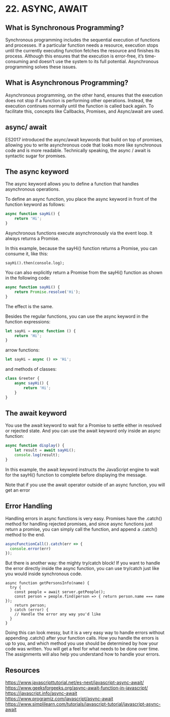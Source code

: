 # 22. ASYNC, AWAIT

## What is Synchronous Programming?
Synchronous programming includes the sequential execution of functions and processes. If a particular function needs a resource, execution stops until the currently executing function fetches the resource and finishes its process.
Although this ensures that the execution is error-free, it’s time-consuming and doesn’t use the system to its full potential. Asynchronous programming solves these issues.

## What is Asynchronous Programming?
Asynchronous programming, on the other hand, ensures that the execution does not stop if a function is performing other operations. Instead, the execution continues normally until the function is called back again. To facilitate this, concepts like Callbacks, Promises, and Async/await are used.

## async/ await
ES2017 introduced the async/await keywords that build on top of promises, allowing you to write asynchronous code that looks more like synchronous code and is more readable. Technically speaking, the async / await is syntactic sugar for promises.

## The async keyword
The async keyword allows you to define a function that handles asynchronous operations.

To define an async function, you place the async keyword in front of the function keyword as follows:
```javascript
async function sayHi() {
    return 'Hi';
}
```

Asynchronous functions execute asynchronously via the event loop. It always returns a Promise. 

In this example, because the sayHi() function returns a Promise, you can consume it, like this:
```
sayHi().then(console.log);
```

You can also explicitly return a Promise from the sayHi() function as shown in the following code:
```javascript
async function sayHi() {
    return Promise.resolve('Hi');
}

```
The effect is the same.

Besides the regular functions, you can use the async keyword in the function expressions:
```javascript
let sayHi = async function () {
    return 'Hi';
}
```

arrow functions:
```javascript
let sayHi = async () => 'Hi'; 
```
and methods of classes:
```javascript
class Greeter {
    async sayHi() {
        return 'Hi';
    }
}
```
## The await keyword
You use the await keyword to wait for a Promise to settle either in resolved or rejected state. And you can use the await keyword only inside an async function:
```javascript
async function display() {
    let result = await sayHi();
    console.log(result);
}
```

In this example, the await keyword instructs the JavaScript engine to wait for the sayHi() function to complete before displaying the message.

Note that if you use the await operator outside of an async function, you will get an error

## Error Handling
Handling errors in async functions is very easy. Promises have the .catch() method for handling rejected promises, and since async functions just return a promise, you can simply call the function, and append a .catch() method to the end.
```javascript
asyncFunctionCall().catch(err => {
  console.error(err)
});
```

But there is another way: the mighty try/catch block! If you want to handle the error directly inside the async function, you can use try/catch just like you would inside synchronous code.
```javascipt
async function getPersonsInfo(name) {
  try {
    const people = await server.getPeople();
    const person = people.find(person => { return person.name === name });
    return person;
  } catch (error) {
    // Handle the error any way you'd like
  }
}
```
Doing this can look messy, but it is a very easy way to handle errors without appending .catch() after your function calls. How you handle the errors is up to you, and which method you use should be determined by how your code was written. You will get a feel for what needs to be done over time. The assignments will also help you understand how to handle your errors.

## Resources

https://www.javascripttutorial.net/es-next/javascript-async-await/
https://www.geeksforgeeks.org/async-await-function-in-javascript/
https://javascript.info/async-await
https://www.programiz.com/javascript/async-await
https://www.simplilearn.com/tutorials/javascript-tutorial/javascript-async-await





